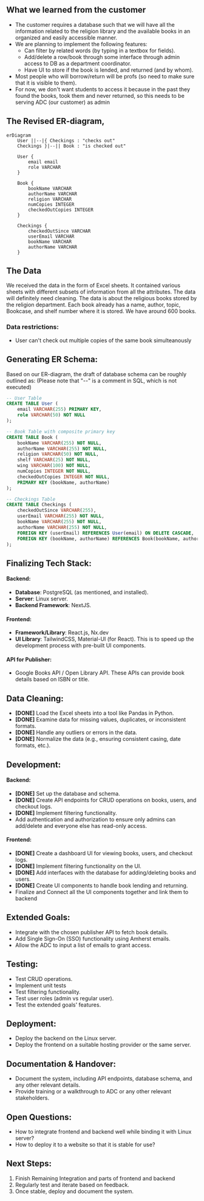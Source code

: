 ## What we learned from the customer
- The customer requires a database such that we will have all the information related to the religion library and the available books in an organized and easily accessible manner.
- We are planning to implement the following features:
    - Can filter by related words (by typing in a textbox for fields).
    - Add/delete a row/book through some interface through admin access to DB as a department coordinator.
    - Have UI to store if the book is lended, and returned (and by whom). 
- Most people who will borrow/return will be profs (so need to make sure that it is visible to them).
- For now, we don't want students to access it because in the past they found the books, took them and never returned, so this needs to be serving ADC (our customer) as admin

## The Revised ER-diagram,

```mermaid
erDiagram
    User ||--|{ Checkings : "checks out"
    Checkings }|--|| Book : "is checked out"
    
    User {
        email email
        role VARCHAR
    }

    Book {
        bookName VARCHAR
        authorName VARCHAR
        religion VARCHAR
        numCopies INTEGER
        checkedOutCopies INTEGER
    }

    Checkings {
        checkedOutSince VARCHAR
        userEmail VARCHAR
        bookName VARCHAR
        authorName VARCHAR
    }
```
## The Data
We received the data in the form of Excel sheets. It contained various sheets with different subsets of information from all the attributes. The data will definitely need cleaning. The data is about the religious books stored by the religion department. Each book already has a name, author, topic, Bookcase, and shelf number where it is stored. We have around 600 books.

### Data restrictions:
- User can't check out multiple copies of the same book simulteanously

## Generating ER Schema:
Based on our ER-diagram, the draft of database schema can be roughly outlined as: (Please note that "--" is a comment in SQL, which is not executed)

```sql
-- User Table
CREATE TABLE User (
    email VARCHAR(255) PRIMARY KEY,
    role VARCHAR(50) NOT NULL
);

-- Book Table with composite primary key
CREATE TABLE Book (
    bookName VARCHAR(255) NOT NULL,
    authorName VARCHAR(255) NOT NULL,
    religion VARCHAR(50) NOT NULL,
    shelf VARCHAR(25) NOT NULL,
    wing VARCHAR(100) NOT NULL,
    numCopies INTEGER NOT NULL,
    checkedOutCopies INTEGER NOT NULL,
    PRIMARY KEY (bookName, authorName)
);

-- Checkings Table
CREATE TABLE Checkings (
    checkedOutSince VARCHAR(255),
    userEmail VARCHAR(255) NOT NULL,
    bookName VARCHAR(255) NOT NULL,
    authorName VARCHAR(255) NOT NULL,
    FOREIGN KEY (userEmail) REFERENCES User(email) ON DELETE CASCADE,
    FOREIGN KEY (bookName, authorName) REFERENCES Book(bookName, authorName) ON DELETE CASCADE
);
```

## Finalizing Tech Stack:

#### Backend:
- **Database**: PostgreSQL (as mentioned, and installed).
- **Server**:  Linux server.
- **Backend Framework**: NextJS.

#### Frontend:
- **Framework/Library**: React.js, Nx.dev
- **UI Library**: TailwindCSS, Material-UI (for React). This is to speed up the development process with pre-built UI components.

#### API for Publisher:
- Google Books API / Open Library API. These APIs can provide book details based on ISBN or title.

## Data Cleaning:
- **[DONE]** Load the Excel sheets into a tool like Pandas in Python.
- **[DONE]** Examine data for missing values, duplicates, or inconsistent formats.
- **[DONE]** Handle any outliers or errors in the data.
- **[DONE]** Normalize the data (e.g., ensuring consistent casing, date formats, etc.).

## Development:

#### Backend:
- **[DONE]** Set up the database and schema.
- **[DONE]** Create API endpoints for CRUD operations on books, users, and checkout logs.
- **[DONE]** Implement filtering functionality.
- Add authentication and authorization to ensure only admins can add/delete and everyone else has read-only access.
  
#### Frontend:
- **[DONE]** Create a dashboard UI for viewing books, users, and checkout logs.
- **[DONE]** Implement filtering functionality on the UI.
- **[DONE]** Add interfaces with the database for adding/deleting books and users.
- **[DONE]** Create UI components to handle book lending and returning.
- Finalize and Connect all the UI components together and link them to backend
  
## Extended Goals:
- Integrate with the chosen publisher API to fetch book details.
- Add Single Sign-On (SSO) functionality using Amherst emails.
- Allow the ADC to input a list of emails to grant access.

## Testing:
- Test CRUD operations.
- Implement unit tests
- Test filtering functionality.
- Test user roles (admin vs regular user).
- Test the extended goals' features.

## Deployment:
- Deploy the backend on the Linux server.
- Deploy the frontend on a suitable hosting provider or the same server.

## Documentation & Handover:
- Document the system, including API endpoints, database schema, and any other relevant details.
- Provide training or a walkthrough to ADC or any other relevant stakeholders.

## Open Questions:
- How to integrate frontend and backend well while binding it with Linux server?
- How to deploy it to a website so that it is stable for use?

## Next Steps:
1. Finish Remaining Integration and parts of frontend and backend
2. Regularly test and iterate based on feedback.
3. Once stable, deploy and document the system.
